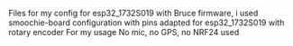 Files for my config for esp32_1732S019 with Bruce firmware, i used smoochie-board configuration with pins adapted for esp32_1732S019 with rotary encoder
For my usage No mic, no GPS, no NRF24 used
